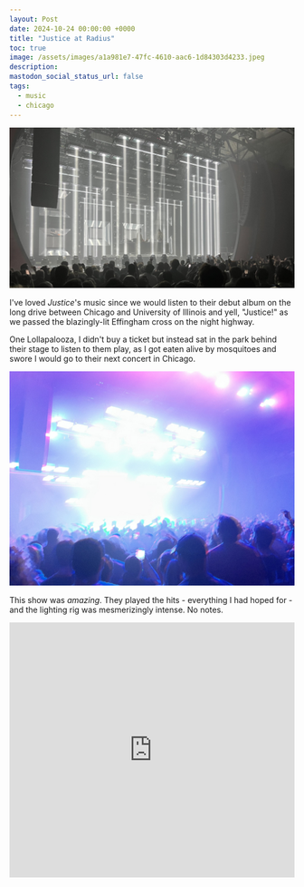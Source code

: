 ```yaml
---
layout: Post
date: 2024-10-24 00:00:00 +0000
title: "Justice at Radius"
toc: true
image: /assets/images/a1a981e7-47fc-4610-aac6-1d84303d4233.jpeg
description: 
mastodon_social_status_url: false
tags: 
  - music
  - chicago
---
```


![Justice performing](/assets/images/a1a981e7-47fc-4610-aac6-1d84303d4233.jpeg)

I've loved _Justice_'s music since we would listen to their debut album on the long drive between Chicago and University of Illinois and yell, "Justice!" as we passed the blazingly-lit Effingham cross on the night highway.

One Lollapalooza, I didn't buy a ticket but instead sat in the park behind their stage to listen to them play, as I got eaten alive by mosquitoes and swore I would go to their next concert in Chicago.

![The light show was amazing](/assets/images/2b96a4b6-16bf-415b-9e1d-a8b01f5e4174.jpeg)

This show was _amazing_. They played the hits - everything I had hoped for - and the lighting rig was mesmerizingly intense. No notes.

<iframe allow="autoplay *; encrypted-media *;" frameborder="0" height="450" style="width:100%;max-width:660px;overflow:hidden;background:transparent;" sandbox="allow-forms allow-popups allow-same-origin allow-scripts allow-storage-access-by-user-activation allow-top-navigation-by-user-activation" src="https://embed.music.apple.com/us/album/justice/259751732"></iframe>
